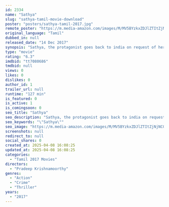 ```yaml
---
id: 2334
name: "Sathya"
slug: "sathya-tamil-movie-download"
poster: "posters/sathya-tamil-2017.jpg"
remote_poster: "https://m.media-amazon.com/images/M/MV5BYzkxZDJlZTItZjNjNC00NWRlLThiYjAtNTIxMDE0MWNhOGZjXkEyXkFqcGc@._V1_SX300.jpg"
original_language: "Tamil"
dubbed_in: null
released_date: "14 Dec 2017"
synopsis: "Sathya, the protagonist goes back to india on request of her Ex and helps her in finding her missed daughter, which leads to twists and turns!"
type: "movie"
rating: "6.3"
imdbid: "tt7080686"
tmdbid: null
views: 0
likes: 0
dislikes: 0
author_id: 1
trailer_url: null
runtime: "127 min"
is_featured: 0
is_active: 1
is_comingsoon: 0
seo_title: "Sathya"
seo_description: "Sathya, the protagonist goes back to india on request of her Ex and helps her in finding her missed daughter, which leads to twists and turns!"
seo_keywords: "\"Sathya\""
seo_image: "https://m.media-amazon.com/images/M/MV5BYzkxZDJlZTItZjNjNC00NWRlLThiYjAtNTIxMDE0MWNhOGZjXkEyXkFqcGc@._V1_SX300.jpg"
screenshots: null
redirect_to: null
social_shares: 0
created_at: 2025-04-08 16:08:25
updated_at: 2025-04-08 16:08:25
categories:
  - "Tamil 2017 Movies"
directors:
  - "Pradeep Krishnamoorthy"
genres:
  - "Action"
  - "Crime"
  - "Thriller"
years:
  - "2017"
---
```

